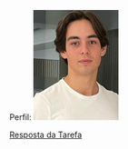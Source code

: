 Perfil:
<img src="./ImagemPLC.jpg" alt="Imagem PLC" width="150">


[Resposta da Tarefa](./RespostadaTarefa)




